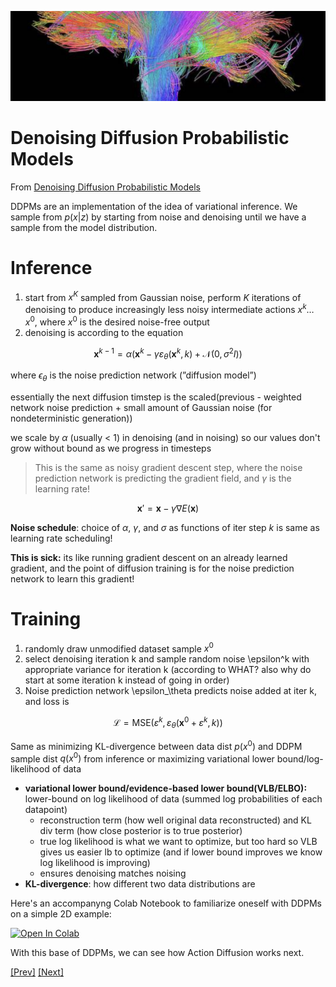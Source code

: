 ![DDPM](../../Images/Diffusion%20Flows.png)

# Denoising Diffusion Probabilistic Models

From [Denoising Diffusion Probabilistic Models](https://arxiv.org/pdf/2006.11239)

DDPMs are an implementation of the idea of variational inference. We sample from $p(x | z)$ by starting from noise and denoising until we have a sample from the model distribution.

# Inference

1. start from $x^K$ sampled from Gaussian noise, perform $K$ iterations of denoising to produce increasingly less noisy intermediate actions $x^k…x^0$, where $x^0$ is the desired noise-free output
2. denoising is according to the equation 
    
$$
\mathbf{x}^{k-1} = \alpha(\mathbf{x}^k - \gamma\varepsilon_\theta(\mathbf{x}^k, k) + \mathcal{N}(0, \sigma^2I))
$$
    
where $\epsilon_\theta$ is the noise prediction network (”diffusion model”)

essentially the next diffusion timstep is the scaled(previous - weighted network noise prediction + small amount of Gaussian noise (for nondeterministic generation))

we scale by $\alpha$ (usually < 1) in denoising (and in noising) so our values don't grow without bound as we progress in timesteps

> This is the same as noisy gradient descent step, where the noise prediction network is predicting the gradient field, and $\gamma$ is the learning rate!

$$
\mathbf{x}' = \mathbf{x} - \gamma\nabla E(\mathbf{x})
$$

**Noise schedule**: choice of $\alpha$, $\gamma$, and $\sigma$ as functions of iter step $k$ is same as learning rate scheduling!

**This is sick:** its like running gradient descent on an already learned gradient, and the point of diffusion training is for the noise prediction network to learn this gradient!

# Training

1. randomly draw unmodified dataset sample $x^0$
2. select denoising iteration k and sample random noise \epsilon^k with appropriate variance for iteration k (according to WHAT? also why do start at some iteration k instead of going in order)
3. Noise prediction network \epsilon_\theta predicts noise added at iter k, and loss is 
    
$$
\mathcal{L} = \text{MSE}(\varepsilon^k, \varepsilon_\theta(\mathbf{x}^0 + \varepsilon^k, k))
$$

Same as minimizing KL-divergence between data dist $p(x^0)$ and DDPM sample dist $q(x^0)$ from inference or maximizing variational lower bound/log-likelihood of data 

- **variational lower bound/evidence-based lower bound(VLB/ELBO):** lower-bound on log likelihood of data (summed log probabilities of each datapoint)
    - reconstruction term (how well original data reconstructed) and KL div term (how close posterior is to true posterior)
    - true log likelihood is what we want to optimize, but too hard so VLB gives us easier lb to optimize (and if lower bound improves we know log likelihood is improving)
    - ensures denoising matches noising
- **KL-divergence**: how different two data distributions are

Here's an accompanyng Colab Notebook to familiarize oneself with DDPMs on a simple 2D example: 

[![Open In Colab](https://colab.research.google.com/assets/colab-badge.svg)](https://colab.research.google.com/drive/1DC9PVdfgKzvGv73yoAOw4RRFgf35Qr1-#scrollTo=3Ncc92M6W3Aa&uniqifier=1)

With this base of DDPMs, we can see how Action Diffusion works next.

[[Prev]](../0.1:%20Variational%20Generative%20Inference/Variational%20Generative%20Inference.md) [[Next]](../../1:%20Diffusion%20Policy/1.1:%20Action%20Diffusion/Action%20Diffusion.md)